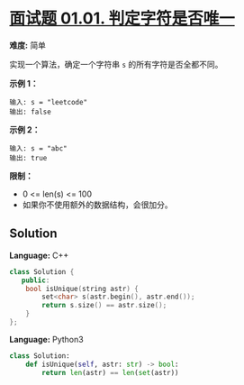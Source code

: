# [面试题 01.01. 判定字符是否唯一](https://leetcode-cn.com/problems/is-unique-lcci/)

**难度:** 简单

实现一个算法，确定一个字符串 `s` 的所有字符是否全都不同。

 **示例 1：** 

```
输入: s = "leetcode"
输出: false
```

 **示例 2：** 

```
输入: s = "abc"
输出: true
```

 **限制：** 
- 0 <= len(s) <= 100
- 如果你不使用额外的数据结构，会很加分。

## Solution


**Language:** C++
```C++
class Solution {
   public:
    bool isUnique(string astr) {
        set<char> s(astr.begin(), astr.end());
        return s.size() == astr.size();
    }
};

```

**Language:** Python3
```Python
class Solution:
    def isUnique(self, astr: str) -> bool:
        return len(astr) == len(set(astr))

```